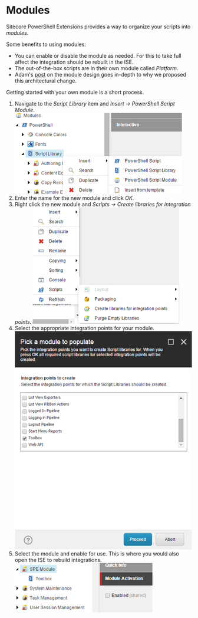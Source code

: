 # Modules

Sitecore PowerShell Extensions provides a way to organize your scripts into *modules*. 

Some benefits to using modules:
* You can enable or disable the module as needed. For this to take full affect the integration should be rebuilt in the ISE.
* The out-of-the-box scripts are in their own module called *Platform*.
* Adam's [post][1] on the module design goes in-depth to why we proposed this architectural change.

Getting started with your own module is a short process.

1. Navigate to the *Script Library* item and *Insert -> PowerShell Script Module*.
![New Module](images/screenshots/library-createnewmodule.png)
2. Enter the name for the new module and click *OK*.
3. Right click the new module and *Scripts -> Create libraries for integration points*.
![Integration Points](images/screenshots/module-createlibraries.png)
4. Select the appropriate integration points for your module.
![Integration Point Libraries](images/screenshots/module-createtoolboxlibrary.png)
5. Select the module and enable for use. This is where you would also open the ISE to rebuild integrations.
![Module Activation](images/screenshots/module-activationdisabled.png)


[1]: http://blog.najmanowicz.com/2014/11/01/sitecore-powershell-extensions-3-0-modules-proposal/